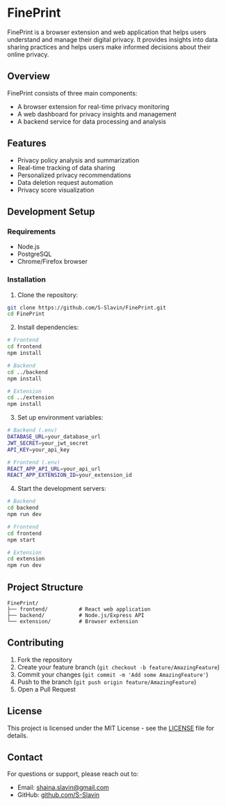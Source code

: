 # FinePrint

FinePrint is a browser extension and web application that helps users understand and manage their digital privacy. It provides insights into data sharing practices and helps users make informed decisions about their online privacy.

## Overview

FinePrint consists of three main components:
- A browser extension for real-time privacy monitoring
- A web dashboard for privacy insights and management
- A backend service for data processing and analysis

## Features

- Privacy policy analysis and summarization
- Real-time tracking of data sharing
- Personalized privacy recommendations
- Data deletion request automation
- Privacy score visualization

## Development Setup

### Requirements
- Node.js
- PostgreSQL
- Chrome/Firefox browser

### Installation

1. Clone the repository:
```bash
git clone https://github.com/S-Slavin/FinePrint.git
cd FinePrint
```

2. Install dependencies:
```bash
# Frontend
cd frontend
npm install

# Backend
cd ../backend
npm install

# Extension
cd ../extension
npm install
```

3. Set up environment variables:
```bash
# Backend (.env)
DATABASE_URL=your_database_url
JWT_SECRET=your_jwt_secret
API_KEY=your_api_key

# Frontend (.env)
REACT_APP_API_URL=your_api_url
REACT_APP_EXTENSION_ID=your_extension_id
```

4. Start the development servers:
```bash
# Backend
cd backend
npm run dev

# Frontend
cd frontend
npm start

# Extension
cd extension
npm run dev
```

## Project Structure

```
FinePrint/
├── frontend/          # React web application
├── backend/           # Node.js/Express API
└── extension/         # Browser extension
```

## Contributing

1. Fork the repository
2. Create your feature branch (`git checkout -b feature/AmazingFeature`)
3. Commit your changes (`git commit -m 'Add some AmazingFeature'`)
4. Push to the branch (`git push origin feature/AmazingFeature`)
5. Open a Pull Request

## License

This project is licensed under the MIT License - see the [LICENSE](LICENSE) file for details.

## Contact

For questions or support, please reach out to:
- Email: shaina.slavin@gmail.com
- GitHub: [github.com/S-Slavin](https://github.com/S-Slavin) 